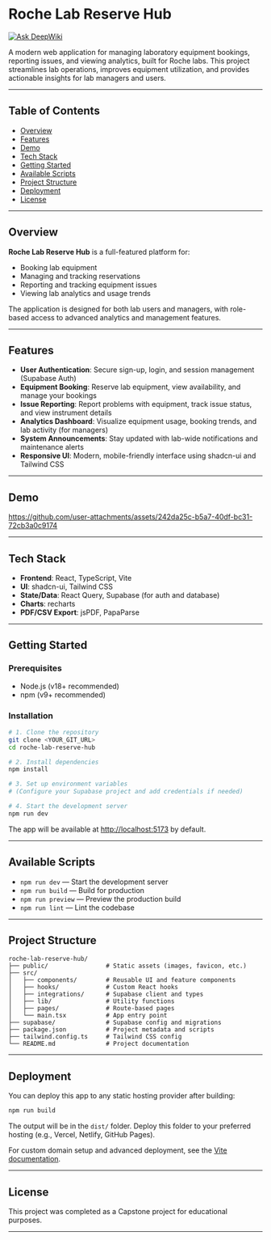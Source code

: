 # Roche Lab Reserve Hub

[![Ask DeepWiki](https://deepwiki.com/badge.svg)](https://deepwiki.com/KibetuMaureen/roche-lab-reserve-hub)

A modern web application for managing laboratory equipment bookings, reporting issues, and viewing analytics, built for Roche labs. This project streamlines lab operations, improves equipment utilization, and provides actionable insights for lab managers and users.

---

## Table of Contents
- [Overview](#overview)
- [Features](#features)
- [Demo](#demo)
- [Tech Stack](#tech-stack)
- [Getting Started](#getting-started)
- [Available Scripts](#available-scripts)
- [Project Structure](#project-structure)
- [Deployment](#deployment)
- [License](#license)

---

## Overview

**Roche Lab Reserve Hub** is a full-featured platform for:
- Booking lab equipment
- Managing and tracking reservations
- Reporting and tracking equipment issues
- Viewing lab analytics and usage trends

The application is designed for both lab users and managers, with role-based access to advanced analytics and management features.

---

## Features

- **User Authentication**: Secure sign-up, login, and session management (Supabase Auth)
- **Equipment Booking**: Reserve lab equipment, view availability, and manage your bookings
- **Issue Reporting**: Report problems with equipment, track issue status, and view instrument details
- **Analytics Dashboard**: Visualize equipment usage, booking trends, and lab activity (for managers)
- **System Announcements**: Stay updated with lab-wide notifications and maintenance alerts
- **Responsive UI**: Modern, mobile-friendly interface using shadcn-ui and Tailwind CSS

---

## Demo

https://github.com/user-attachments/assets/242da25c-b5a7-40df-bc31-72cb3a0c9174

---

## Tech Stack

- **Frontend**: React, TypeScript, Vite
- **UI**: shadcn-ui, Tailwind CSS
- **State/Data**: React Query, Supabase (for auth and database)
- **Charts**: recharts
- **PDF/CSV Export**: jsPDF, PapaParse

---

## Getting Started

### Prerequisites
- Node.js (v18+ recommended)
- npm (v9+ recommended)

### Installation

```sh
# 1. Clone the repository
git clone <YOUR_GIT_URL>
cd roche-lab-reserve-hub

# 2. Install dependencies
npm install

# 3. Set up environment variables
# (Configure your Supabase project and add credentials if needed)

# 4. Start the development server
npm run dev
```

The app will be available at [http://localhost:5173](http://localhost:5173) by default.

---

## Available Scripts

- `npm run dev` — Start the development server
- `npm run build` — Build for production
- `npm run preview` — Preview the production build
- `npm run lint` — Lint the codebase

---

## Project Structure

```
roche-lab-reserve-hub/
├── public/                # Static assets (images, favicon, etc.)
├── src/
│   ├── components/        # Reusable UI and feature components
│   ├── hooks/             # Custom React hooks
│   ├── integrations/      # Supabase client and types
│   ├── lib/               # Utility functions
│   ├── pages/             # Route-based pages
│   └── main.tsx           # App entry point
├── supabase/              # Supabase config and migrations
├── package.json           # Project metadata and scripts
├── tailwind.config.ts     # Tailwind CSS config
└── README.md              # Project documentation
```

---

## Deployment

You can deploy this app to any static hosting provider after building:

```sh
npm run build
```

The output will be in the `dist/` folder. Deploy this folder to your preferred hosting (e.g., Vercel, Netlify, GitHub Pages).

For custom domain setup and advanced deployment, see the [Vite documentation](https://vitejs.dev/guide/static-deploy.html).

---

## License

This project was completed as a Capstone project for educational purposes.

---

